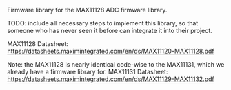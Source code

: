 Firmware library for the MAX11128 ADC firmware library.

TODO: include all necessary steps to implement this library, so that someone who has never seen it before can integrate it into their project.

MAX11128 Datasheet: https://datasheets.maximintegrated.com/en/ds/MAX11120-MAX11128.pdf

Note: the MAX11128 is nearly identical code-wise to the MAX11131, which we already have a firmware library for.
MAX11131 Datasheet: https://datasheets.maximintegrated.com/en/ds/MAX11129-MAX11132.pdf
